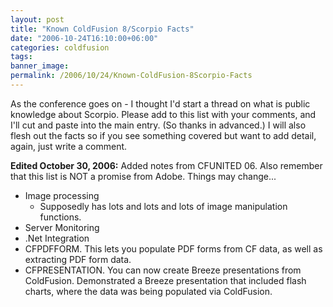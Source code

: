 ```yaml
---
layout: post
title: "Known ColdFusion 8/Scorpio Facts"
date: "2006-10-24T16:10:00+06:00"
categories: coldfusion 
tags: 
banner_image: 
permalink: /2006/10/24/Known-ColdFusion-8Scorpio-Facts
---
```


As the conference goes on - I thought I'd start a thread on what is public knowledge about Scorpio. Please add to this list with your comments, and I'll cut and paste into the main entry. (So thanks in advanced.) I will also flesh out the facts so if you see something covered but want to add detail, again, just write a comment. 

<b>Edited October 30, 2006:</b> Added notes from CFUNITED 06. Also remember that this list is NOT a promise from Adobe. Things may change...


<ul>
<li>Image processing
<ul>
<li>Supposedly has lots and lots and lots of image manipulation functions.
</ul>
<li>Server Monitoring
<li>.Net Integration
<li>CFPDFFORM. This lets you populate PDF forms from CF data, as well as extracting PDF form data. 
<li>CFPRESENTATION. You can now create Breeze presentations from ColdFusion. Demonstrated a Breeze presentation that included flash charts, where the data was being populated via ColdFusion.
</ul>